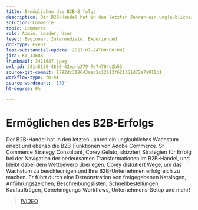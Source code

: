 ```yaml
---
title: Ermöglichen des B2B-Erfolgs
description: Der B2B-Handel hat in den letzten Jahren ein unglaubliches Wachstum erlebt und ebenso die B2B-Funktionen von Adobe Commerce. Sr Commerce Strategy Consultant, Corey Gelato, skizziert Strategien für Erfolg bei der Navigation der bedeutsamen Transformationen im B2B-Handel, und bleibt dabei dem Wettbewerb überlegen. Corey diskutiert Wege, um das Wachstum zu beschleunigen und Ihre B2B-Unternehmen erfolgreich zu machen. Er führt durch eine Demonstration von freigegebenen Katalogen, Anführungszeichen, Beschreibungslisten, Schnellbestellungen, Kaufaufträgen, Genehmigungs-Workflows, Unternehmens-Setup und mehr!
solution: Commerce
topic: Commerce
role: Admin, Leader, User
level: Beginner, Intermediate, Experienced
doc-type: Event
last-substantial-update: 2023-07-24T00:00:00Z
jira: KT-13688
thumbnail: 3421687.jpeg
exl-id: 38145136-4868-42ea-b279-7e74704e2b53
source-git-commit: 1792dc318643aec2c12613f621361d72a7a918b1
workflow-type: tm+mt
source-wordcount: '170'
ht-degree: 0%

---
```


# Ermöglichen des B2B-Erfolgs

Der B2B-Handel hat in den letzten Jahren ein unglaubliches Wachstum erlebt und ebenso die B2B-Funktionen von Adobe Commerce. Sr Commerce Strategy Consultant, Corey Gelato, skizziert Strategien für Erfolg bei der Navigation der bedeutsamen Transformationen im B2B-Handel, und bleibt dabei dem Wettbewerb überlegen. Corey diskutiert Wege, um das Wachstum zu beschleunigen und Ihre B2B-Unternehmen erfolgreich zu machen. Er führt durch eine Demonstration von freigegebenen Katalogen, Anführungszeichen, Beschreibungslisten, Schnellbestellungen, Kaufaufträgen, Genehmigungs-Workflows, Unternehmens-Setup und mehr!

>[!VIDEO](https://video.tv.adobe.com/v/3421687/?learn=on)
